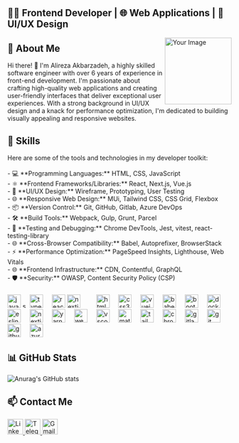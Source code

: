 <h2 align="left">👨‍💻 Frontend Developer | 🌐 Web Applications | 🎨 UI/UX Design</h2>

<img align="right" height="150" src="https://your-new-image-url.com" alt="Your Image" />

<h2 align="left">🚀 About Me</h2>

<p align="left">
  Hi there! 👋 I'm Alireza Akbarzadeh, a highly skilled software engineer with over 6 years of experience in front-end development. I'm passionate about crafting high-quality web applications and creating user-friendly interfaces that deliver exceptional user experiences. With a strong background in UI/UX design and a knack for performance optimization, I'm dedicated to building visually appealing and responsive websites.
</p>

<h2 align="left">💼 Skills</h2>


<p align="left">
  Here are some of the tools and technologies in my developer toolkit:<br><br>
  - 💻 **Programming Languages:** HTML, CSS, JavaScript<br>
  - ⚛️ **Frontend Frameworks/Libraries:** React, Next.js, Vue.js<br>
  - 🎨 **UI/UX Design:** Wireframe, Prototyping, User Testing<br>
  - 🌐 **Responsive Web Design:** MUi, Tailwind CSS, CSS Grid, Flexbox<br>
  - 📦 **Version Control:** Git, GitHub, Gitlab, Azure DevOps<br>
  - 🛠️ **Build Tools:** Webpack, Gulp, Grunt, Parcel<br>
  - 🧪 **Testing and Debugging:** Chrome DevTools, Jest, vitest, react-testing-library<br>
  - 🌐 **Cross-Browser Compatibility:** Babel, Autoprefixer, BrowserStack<br>
  - ⚡ **Performance Optimization:** PageSpeed Insights, Lighthouse, Web Vitals<br>
  - 🌐 **Frontend Infrastructure:** CDN, Contentful, GraphQL<br>
  - 🛡️ **Security:** OWASP, Content Security Policy (CSP)
</p>

###

<div align="left">
  <img src="https://cdn.jsdelivr.net/gh/devicons/devicon/icons/javascript/javascript-original.svg" height="30" alt="javascript logo"  />
  <img width="12"  alt="shad"  src="k"/>
  <img src="https://cdn.jsdelivr.net/gh/devicons/devicon/icons/typescript/typescript-original.svg" height="30" alt="typescript logo"  />
  <img width="12" />
  <img src="https://cdn.jsdelivr.net/gh/devicons/devicon/icons/react/react-original.svg" height="30" alt="react logo"  />
  <img src="https://cdn.jsdelivr.net/gh/devicons/devicon/icons/nextjs/nextjs-original.svg" height="30" alt="nextjs logo"  />
  <img width="12" />
  <img width="12" />
  <img src="https://cdn.jsdelivr.net/gh/devicons/devicon/icons/html5/html5-original.svg" height="30" alt="html5 logo"  />
  <img width="12" />
  <img src="https://cdn.jsdelivr.net/gh/devicons/devicon/icons/css3/css3-original.svg" height="30" alt="css3 logo"  />
  <img width="12" />
  <img src="https://cdn.jsdelivr.net/gh/devicons/devicon/icons/vuejs/vuejs-original.svg" height="30" alt="vuejs logo"  />
  <img width="12" />
  <img src="https://cdn.jsdelivr.net/gh/devicons/devicon/icons/babel/babel-original.svg" height="30" alt="babel logo"  />
  <img width="12" />
  <img src="https://cdn.jsdelivr.net/gh/devicons/devicon/icons/bootstrap/bootstrap-original.svg" height="30" alt="bootstrap logo"  />
  <img width="12" />
  <img src="https://cdn.jsdelivr.net/gh/devicons/devicon/icons/docker/docker-original.svg" height="30" alt="docker logo"  />
  <img width="12" />
  <img src="https://cdn.jsdelivr.net/gh/devicons/devicon/icons/eslint/eslint-original.svg" height="30" alt="eslint logo"  />
  <img width="12" />
  <img src="https://cdn.jsdelivr.net/gh/devicons/devicon/icons/nextjs/nextjs-original.svg" height="30" alt="nextjs logo"  />
  <img width="12" />
  <img src="https://cdn.jsdelivr.net/gh/devicons/devicon/icons/yarn/yarn-original.svg" height="30" alt="yarn logo"  />
  <img width="12" />
  <img src="https://cdn.jsdelivr.net/gh/devicons/devicon/icons/webpack/webpack-original.svg" height="30" alt="webpack logo"  />
  <img width="12" />
  <img src="https://cdn.jsdelivr.net/gh/devicons/devicon/icons/vscode/vscode-original.svg" height="30" alt="vscode logo"  />
  <img width="12" />
  <img src="https://cdn.jsdelivr.net/gh/devicons/devicon/icons/materialui/materialui-original.svg" height="30" alt="materialui logo"  />
  <img width="12" />
  <img src="https://cdn.jsdelivr.net/gh/devicons/devicon/icons/tailwindcss/tailwindcss-original-wordmark.svg" height="30" alt="tailwindcss logo"  />
  <img width="12" />
  <img src="https://cdn.jsdelivr.net/gh/devicons/devicon/icons/chrome/chrome-original.svg" height="30" alt="chrome logo"  />
  <img width="12" />
  <img src="https://cdn.jsdelivr.net/gh/devicons/devicon/icons/gitlab/gitlab-original.svg" height="30" alt="gitlab logo"  />
  <img width="12" />
  <img src="https://cdn.jsdelivr.net/gh/devicons/devicon/icons/git/git-original.svg" height="30" alt="git logo"  />
  <img width="12" />
  <img src="https://cdn.jsdelivr.net/gh/devicons/devicon/icons/github/github-original.svg" height="30" alt="github logo"  />
  <img width="12" />
  <img src="https://cdn.jsdelivr.net/gh/devicons/devicon/icons/azure/azure-original.svg" height="30" alt="azure logo"  />
</div>

<h2 align="left">📊 GitHub Stats</h2>

![Anurag's GitHub stats](https://github-readme-stats.vercel.app/api?username=alireza-akbarzadeh&show_icons=true&theme=transparent)



<div align="center">
  <!-- Add your GitHub stats cards and charts here -->
</div>

<h2 align="left">📫 Contact Me</h2>

<div align="left">
  <a href="https://www.linkedin.com/in/alireza-akbarzadeh/" target="_blank">
    <img src="https://img.shields.io/static/v1?message=LinkedIn&logo=linkedin&label=&color=0077B5&logoColor=white&labelColor=&style=for-the-badge" height="35" alt="LinkedIn logo" />
  </a>
  <a href="https://t.me/Alireza_Akbarzadeh_dev" target="_blank">
    <img src="https://img.shields.io/static/v1?message=Telegram&logo=telegram&label=&color=2CA5E0&logoColor=white&labelColor=&style=for-the-badge" height="35" alt="Telegram logo" />
  </a>
  <a href="mailto:Alireza.Akbarzadeh.dev@gmail.com">
    <img src="https://img.shields.io/static/v1?message=Gmail&logo=gmail&label=&color=D14836&logoColor=white&labelColor=&style=for-the-badge" height="35" alt="Gmail logo" />
  </a>
</div>
